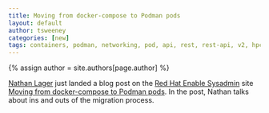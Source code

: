 ```yaml
---
title: Moving from docker-compose to Podman pods 
layout: default
author: tsweeney 
categories: [new]
tags: containers, podman, networking, pod, api, rest, rest-api, v2, hpc
---
```

{% assign author = site.authors[page.author] %}

[Nathan Lager](https://twitter.com/gangrif) just landed a blog post on the [Red Hat Enable Sysadmin](https://www.redhat.com/sysadmin/) site [Moving from docker-compose to Podman pods](https://www.redhat.com/sysadmin/compose-podman-pods).  In the post, Nathan talks about ins and outs of the migration process.
